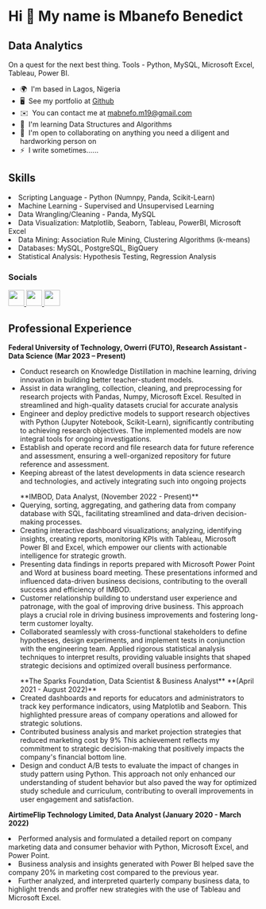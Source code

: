 Hi 👋 My name is Mbanefo Benedict
=================================

Data Analytics
--------------

On a quest for the next best thing. Tools - Python, MySQL, Microsoft Excel, Tableau, Power BI.

* 🌍  I'm based in Lagos, Nigeria
* 🖥️  See my portfolio at [Github](http://github.com/Chukwubuikexo)
* ✉️  You can contact me at [mabnefo.m19@gmail.com](mailto:mabnefo.m19@gmail.com)
* 🧠  I'm learning Data Structures and Algorithms
* 🤝  I'm open to collaborating on anything you need a diligent and hardworking person on
* ⚡  I write sometimes......

Skills
--------------

<p
<ul>
  <li>Scripting Language - Python (Numnpy, Panda, Scikit-Learn)</li>
  <li>Machine Learning - Supervised and Unsupervised Learning</li>
  <li>Data Wrangling/Cleaning - Panda, MySQL</li>
  <li>Data Visualization: Matplotlib, Seaborn, Tableau, PowerBI, Microsoft Excel</li>
  <li>Data Mining: Association Rule Mining, Clustering Algorithms (k-means)</li>
  <li>Databases: MySQL, PostgreSQL, BigQuery</li>
  <li>Statistical Analysis: Hypothesis Testing, Regression Analysis</li> 
</ul>
</p>


### Socials

<p align="left"> <a href="https://www.github.com/chukwubuikexo" target="_blank" rel="noreferrer"> <picture> <source media="(prefers-color-scheme: dark)" srcset="https://raw.githubusercontent.com/danielcranney/readme-generator/main/public/icons/socials/github-dark.svg" /> <source media="(prefers-color-scheme: light)" srcset="https://raw.githubusercontent.com/danielcranney/readme-generator/main/public/icons/socials/github.svg" /> <img src="https://raw.githubusercontent.com/danielcranney/readme-generator/main/public/icons/socials/github.svg" width="32" height="32" /> </picture> </a> <a href="https://www.linkedin.com/in/benedict-mbanefo-18b60b1b2/" target="_blank" rel="noreferrer"> <picture> <source media="(prefers-color-scheme: dark)" srcset="https://raw.githubusercontent.com/danielcranney/readme-generator/main/public/icons/socials/linkedin-dark.svg" /> <source media="(prefers-color-scheme: light)" srcset="https://raw.githubusercontent.com/danielcranney/readme-generator/main/public/icons/socials/linkedin.svg" /> <img src="https://raw.githubusercontent.com/danielcranney/readme-generator/main/public/icons/socials/linkedin.svg" width="32" height="32" /> </picture> </a> <a href="http://www.medium.com/@chukwubuikexo" target="_blank" rel="noreferrer"> <picture> <source media="(prefers-color-scheme: dark)" srcset="https://raw.githubusercontent.com/danielcranney/readme-generator/main/public/icons/socials/medium-dark.svg" /> <source media="(prefers-color-scheme: light)" srcset="https://raw.githubusercontent.com/danielcranney/readme-generator/main/public/icons/socials/medium.svg" /> <img src="https://raw.githubusercontent.com/danielcranney/readme-generator/main/public/icons/socials/medium.svg" width="32" height="32" /> </picture> </a></p>

Professional Experience
--------------

**Federal University of Technology, Owerri (FUTO), Research Assistant - Data Science
(Mar 2023 – Present)**

<ul>
<li>Conduct research on Knowledge Distillation in machine learning, driving innovation in building better teacher-student models. </li>
<li>Assist in data wrangling, collection, cleaning, and preprocessing for research projects with Pandas, Numpy, Microsoft Excel. Resulted in streamlined and high-quality datasets crucial for accurate analysis</li>
<li>Engineer and deploy predictive models to support research objectives with Python (Jupyter Notebook, Scikit-Learn), significantly contributing to achieving research objectives. The implemented models are now integral tools for ongoing investigations.</li>
<li>Establish and operate record and file research data for future reference and assessment, ensuring a well-organized repository for future reference and assessment.</li>
<li>Keeping abreast of the latest developments in data science research and technologies, and actively integrating such into ongoing projects</li></ul>
  
<ul>
**IMBOD, Data Analyst, (November 2022 - Present)**

<li>Querying, sorting, aggregating, and gathering data from company database with SQL, facilitating streamlined and data-driven decision-making processes.</li>

<li>Creating interactive dashboard visualizations; analyzing, identifying insights, creating reports, monitoring KPIs with Tableau, Microsoft Power BI and Excel, which empower our clients with actionable intelligence for strategic growth.</li>

<li>Presenting data findings in reports prepared with Microsoft Power Point and Word at business board meeting. These presentations informed and influenced data-driven business decisions, contributing to the overall success and efficiency of IMBOD.</li>

<li>Customer relationship building to understand user experience and patronage, with the goal of improving drive business. This approach plays a crucial role in driving business improvements and fostering long-term customer loyalty.</li>

<li>Collaborated seamlessly with cross-functional stakeholders to define hypotheses, design experiments, and implement tests in conjunction with the engineering team. Applied rigorous statistical analysis techniques to interpret results, providing valuable insights that shaped strategic decisions and optimized overall business performance.</li>
</ul>

<ul>
**The Sparks Foundation, Data Scientist & Business Analyst**
**(April 2021 - August 2022)**

<li>Created dashboards and reports for educators and administrators to track key performance indicators, using Matplotlib and Seaborn. This highlighted pressure areas of company operations and allowed for strategic solutions.</li>

<li>Contributed business analysis and market projection strategies that reduced marketing cost by 9% This achievement reflects my commitment to strategic decision-making that positively impacts the company's financial bottom line.</li>
  
<li>Design and conduct A/B tests to evaluate the impact of changes in study pattern using Python. This approach not only enhanced our understanding of student behavior but also paved the way for optimized study schedule and curriculum, contributing to overall improvements in user engagement and satisfaction.</li>
</ul>


**AirtimeFlip Technology Limited, Data Analyst
(January 2020 - March 2022)**

<li>Performed analysis and formulated a detailed report on company marketing data and consumer behavior with Python, Microsoft Excel, and Power Point.</li>

<li>Business analysis and insights generated with Power BI helped save the company 20% in marketing cost compared to the previous year.</li>

<li>Further analyzed, and interpreted quarterly company business data, to highlight trends and proffer new strategies with the use of Tableau and Microsoft Excel.</li>
</ul>

